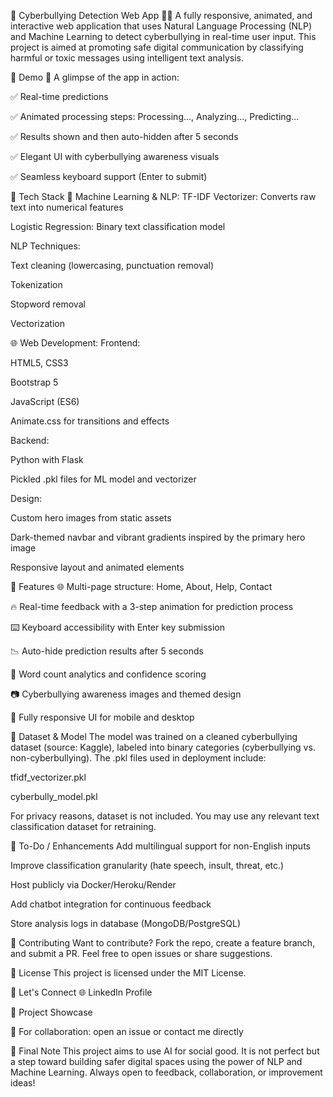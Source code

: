 🚨 Cyberbullying Detection Web App 🧠💬
A fully responsive, animated, and interactive web application that uses Natural Language Processing (NLP) and Machine Learning to detect cyberbullying in real-time user input. This project is aimed at promoting safe digital communication by classifying harmful or toxic messages using intelligent text analysis.

🧪 Demo
🎥 A glimpse of the app in action:

✅ Real-time predictions

✅ Animated processing steps: Processing..., Analyzing..., Predicting...

✅ Results shown and then auto-hidden after 5 seconds

✅ Elegant UI with cyberbullying awareness visuals

✅ Seamless keyboard support (Enter to submit)

🧰 Tech Stack
🧠 Machine Learning & NLP:
TF-IDF Vectorizer: Converts raw text into numerical features

Logistic Regression: Binary text classification model

NLP Techniques:

Text cleaning (lowercasing, punctuation removal)

Tokenization

Stopword removal

Vectorization

🌐 Web Development:
Frontend:

HTML5, CSS3

Bootstrap 5

JavaScript (ES6)

Animate.css for transitions and effects

Backend:

Python with Flask

Pickled .pkl files for ML model and vectorizer

Design:

Custom hero images from static assets

Dark-themed navbar and vibrant gradients inspired by the primary hero image

Responsive layout and animated elements

🚀 Features
🌐 Multi-page structure: Home, About, Help, Contact

🔥 Real-time feedback with a 3-step animation for prediction process

⌨️ Keyboard accessibility with Enter key submission

📉 Auto-hide prediction results after 5 seconds

🧩 Word count analytics and confidence scoring

📷 Cyberbullying awareness images and themed design

📲 Fully responsive UI for mobile and desktop

🧠 Dataset & Model
The model was trained on a cleaned cyberbullying dataset (source: Kaggle), labeled into binary categories (cyberbullying vs. non-cyberbullying). The .pkl files used in deployment include:

tfidf_vectorizer.pkl

cyberbully_model.pkl

For privacy reasons, dataset is not included. You may use any relevant text classification dataset for retraining.

📌 To-Do / Enhancements
 Add multilingual support for non-English inputs

 Improve classification granularity (hate speech, insult, threat, etc.)

 Host publicly via Docker/Heroku/Render

 Add chatbot integration for continuous feedback

 Store analysis logs in database (MongoDB/PostgreSQL)

🤝 Contributing
Want to contribute? Fork the repo, create a feature branch, and submit a PR. Feel free to open issues or share suggestions.

📃 License
This project is licensed under the MIT License.

🔗 Let's Connect
🌐 LinkedIn Profile

📂 Project Showcase

💬 For collaboration: open an issue or contact me directly

💬 Final Note
This project aims to use AI for social good. It is not perfect but a step toward building safer digital spaces using the power of NLP and Machine Learning. Always open to feedback, collaboration, or improvement ideas!
